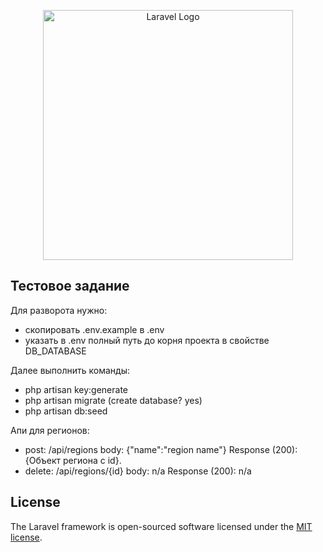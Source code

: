 <p align="center"><a href="https://laravel.com" target="_blank"><img src="https://raw.githubusercontent.com/laravel/art/master/logo-lockup/5%20SVG/2%20CMYK/1%20Full%20Color/laravel-logolockup-cmyk-red.svg" width="400" alt="Laravel Logo"></a></p>

## Тестовое задание

Для разворота нужно:
- скопировать .env.example в .env 
- указать в .env полный путь до корня проекта в свойстве DB_DATABASE

Далее выполнить команды:
- php artisan key:generate
- php artisan migrate (create database? yes)
- php artisan db:seed

Апи для регионов:
- post: /api/regions body: {"name":"region name"} Response (200): {Объект региона с id}.
- delete: /api/regions/{id} body: n/a Response (200):  n/a

## License

The Laravel framework is open-sourced software licensed under the [MIT license](https://opensource.org/licenses/MIT).
